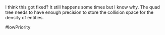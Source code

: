 I think this got fixed? It still happens some times but I know why. The quad tree needs to have enough precision to store the collision space for the density of entities.

#lowPriority
